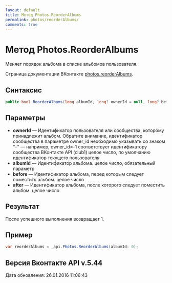 ```yaml
---
layout: default
title: Метод Photos.ReorderAlbums
permalink: photos/reorderAlbums/
comments: true
---
```

# Метод Photos.ReorderAlbums
Меняет порядок альбома в списке альбомов пользователя.

Страница документации ВКонтакте [photos.reorderAlbums](https://vk.com/dev/photos.reorderAlbums).

## Синтаксис
``` csharp
public bool ReorderAlbums(long albumId, long? ownerId = null, long? before = null, long? after = null)
```

## Параметры
+ **ownerId** — Идентификатор пользователя или сообщества, которому принадлежит альбом. Обратите внимание, идентификатор сообщества в параметре owner_id необходимо указывать со знаком "-" — например, owner_id=-1 соответствует идентификатору сообщества ВКонтакте API (club1)  целое число, по умолчанию идентификатор текущего пользователя
+ **albumId** — Идентификатор альбома. целое число, обязательный параметр
+ **before** — Идентификатор альбома, перед которым следует поместить альбом. целое число
+ **after** — Идентификатор альбома, после которого следует поместить альбом. целое число

## Результат
После успешного выполнения возвращает 1.

## Пример
``` csharp
var reorderAlbums = _api.Photos.ReorderAlbums(albumId: 0);
```

## Версия Вконтакте API v.5.44
Дата обновления: 26.01.2016 11:06:43

